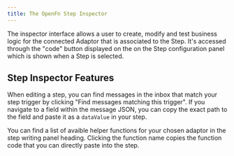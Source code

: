 ```yaml
---
title: The OpenFn Step Inspector
---
```


The inspector interface allows a user to create, modify and test business logic
for the connected Adaptor that is associated to the Step. It's accessed through
the "code" button displayed on the on the Step configuration panel which is
shown when a Step is selected.

## Step Inspector Features

When editing a step, you can find messages in the inbox that match your step
trigger by clicking "Find messages matching this trigger". If you navigate to a
field within the message JSON, you can copy the exact path to the field and
paste it as a `dataValue` in your step.

You can find a list of avaible helper functions for your chosen adaptor in the
step writing panel heading. Clicking the function name copies the function code
that you can directly paste into the step.
